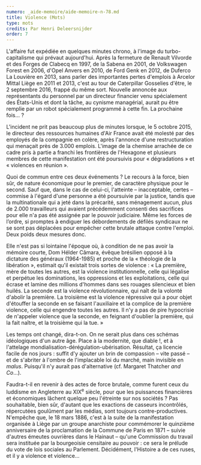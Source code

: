 ```yaml
---
numero: _aide-memoire/aide-memoire-n-78.md
title: Violence (Mots)
type: mots
credits: Par Henri Deleersnijder
order: 7
---
```

L'affaire fut expédiée en quelques minutes chrono, à l'image du turbo-capitalisme qui prévaut aujourd'hui. Après la fermeture de Renault Vilvorde et des Forges de Clabecq en 1997, de la Sabena en 2001, de Volkswagen Forest en 2006, d'Opel Anvers en 2010, de Ford Genk en 2012, de Duferco La Louvière en 2013, sans parler des importantes pertes d'emplois à Arcelor Mittal Liège en 2011 et 2013, c'est au tour de Caterpillar Gosselies d'être, le 2 septembre 2016, frappé du même sort. Nouvelle annoncée aux représentants du personnel par un directeur financier venu spécialement des États-Unis et dont la tâche, au cynisme managérial, aurait pu être remplie par un robot spécialement programmé à cette fin. La prochaine fois... ?



L'incident ne prit pas beaucoup plus de minutes lorsque, le 5 octobre 2015, le directeur des ressources humaines d'Air France avait été molesté par des employés de la compagnie en colère, après l'annonce d'une restructuration qui menaçait près de 3.000 emplois. L'image de la chemise arrachée de ce cadre pris à partie a franchi les frontières de l'Hexagone et plusieurs membres de cette manifestation ont été poursuivis pour «  dégradations » et « violences en réunion ».



Quoi de commun entre ces deux événements ? Le recours à la force, bien sûr, de nature économique pour le premier, de caractère physique pour le second. Sauf que, dans le cas de celui-ci, l'atteinte – inacceptable, certes – commise à l'égard d'une personne a été poursuivie par la justice, tandis que la multinationale qui a jeté dans la précarité, sans ménagement aucun, plus de 2.000 travailleurs qui avaient précédemment consenti des sacrifices pour elle n'a pas été assignée par le pouvoir judiciaire. Même les forces de l’ordre, si promptes à endiguer les débordements de défilés syndicaux ne se sont pas déplacées pour empêcher cette brutale attaque contre l'emploi. Deux poids deux mesures donc.



Elle n'est pas si lointaine l'époque où, à condition de ne pas avoir la mémoire courte, Dom Hélder Câmara, évêque brésilien opposé à la dictature des généraux (1964-1985) et proche de la « théologie de la libération », estimait qu'il existait trois sortes de violence : « La première, mère de toutes les autres, est la violence institutionnelle, celle qui légalise et perpétue les dominations, les oppressions et les exploitations, celle qui écrase et lamine des millions d'hommes dans ses rouages silencieux et bien huilés. La seconde est la violence révolutionnaire, qui naît de la volonté d'abolir la première. La troisième est la violence répressive qui a pour objet d'étouffer la seconde en se faisant l'auxiliaire et la complice de la première violence, celle qui engendre toutes les autres. Il n'y a pas de pire hypocrisie de n'appeler violence que la seconde, en feignant d'oublier la première, qui la fait naître, et la troisième qui la tue. »



Les temps ont changé, dira-t-on. On ne serait plus dans ces schémas idéologiques d'un autre âge. Place à la modernité, que diable !, et à l'attelage mondialisation-dérégulation-ubérisation. Résultat, ça licencie facile de nos jours : suffit d'y ajouter un brin de compassion – vite passé – et de s'abriter à l'ombre de l'implacable loi du marché, main invisible en _malus_. Puisqu'il n'y aurait pas d'alternative (cf. Margaret Thatcher _and Co_...).



Faudra-t-il en revenir à des actes de force brutale, comme furent ceux du luddisme en Angleterre au XIX<sup>e</sup> siècle, pour que les puissances financières et économiques lâchent quelque peu l'étreinte sur nos sociétés ? Pas souhaitable, bien sûr, d'autant que les exactions de casseurs incontrôlés, répercutées goulûment par les médias, sont toujours contre-productives. N'empêche que, le 18 mars 1886, c'est à la suite de la manifestation organisée à Liège par un groupe anarchiste pour commémorer le quinzième anniversaire de la proclamation de la Commune de Paris en 1871 – suivie d'autres émeutes ouvrières dans le Hainaut – qu'une Commission du travail sera instituée par la bourgeoisie censitaire au pouvoir : ce sera le prélude du vote de lois sociales au Parlement. Décidément, l'Histoire a de ces ruses, et il y a violence et violence...
